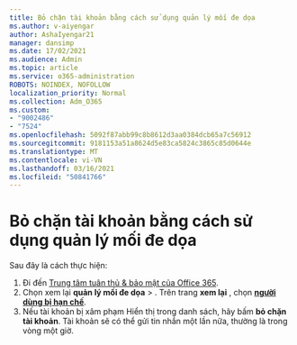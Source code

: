 ```yaml
---
title: Bỏ chặn tài khoản bằng cách sử dụng quản lý mối đe dọa
ms.author: v-aiyengar
author: AshaIyengar21
manager: dansimp
ms.date: 17/02/2021
ms.audience: Admin
ms.topic: article
ms.service: o365-administration
ROBOTS: NOINDEX, NOFOLLOW
localization_priority: Normal
ms.collection: Adm_O365
ms.custom:
- "9002486"
- "7524"
ms.openlocfilehash: 5092f87abb99c8b8612d3aa0384dcb65a7c56912
ms.sourcegitcommit: 9181153a51a8624d5e83ca5824c3865c85d0644e
ms.translationtype: MT
ms.contentlocale: vi-VN
ms.lasthandoff: 03/16/2021
ms.locfileid: "50841766"
---
```

# <a name="unblock-an-account-by-using-threat-management"></a>Bỏ chặn tài khoản bằng cách sử dụng quản lý mối đe dọa

Sau đây là cách thực hiện: 

1. Đi đến [Trung tâm tuân thủ & bảo mật của Office 365](https://go.microsoft.com/fwlink/p/?linkid=2077143).
1. Chọn xem lại **quản lý mối đe dọa**  >  . Trên trang **xem lại** , chọn **[người dùng bị hạn chế](https://go.microsoft.com/fwlink/?linkid=2103514)**.
1. Nếu tài khoản bị xâm phạm Hiển thị trong danh sách, hãy bấm **bỏ chặn tài khoản**. Tài khoản sẽ có thể gửi tin nhắn một lần nữa, thường là trong vòng một giờ.